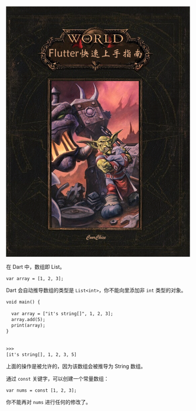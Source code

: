 [![](https://raw.githubusercontent.com/chenBingX/img/master/Flutter/Flutter快速上手指南封面2.JPG)](https://juejin.im/post/5c8f8e62e51d456a0f23d0fe)


在 Dart 中，数组即 List。

```
var array = [1, 2, 3];
```

Dart 会自动推导数组的类型是 `List<int>`，你不能向里添加非 `int` 类型的对象。

```
void main() {

  var array = ["it's string[]", 1, 2, 3];
  array.add(5);
  print(array);
}


>>>
[it's string[], 1, 2, 3, 5]
```

上面的操作是被允许的，因为该数组会被推导为 String 数组。

通过 `const` 关键字，可以创建一个常量数组：

```
var nums = const [1, 2, 3];
```

你不能再对 `nums` 进行任何的修改了。